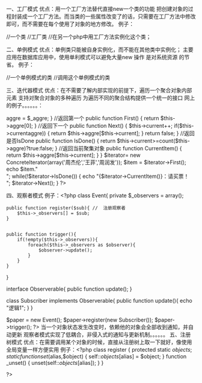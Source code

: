 一、工厂模式
优点：用一个工厂方法替代直接new一个类的功能 把创建对象的过程封装成一个工厂方法。而当类的一些属性改变了的话，只需要在工厂方法中修改即可，而不需要在每个使用了对象的地方修改。
例子：
<?php
	class Database {
		public function __construct() {
			echo 'success';
		}
	}
?>//一个类

<?php
	include 'db.class.php';
	
	class Factory {
		static function createDatabase() {
			$db = new Database;
			return $db;
		}
	}
?>//工厂类

<?php
	include 'factory.php';
	
	$db = Factory::createDatabase();
?>//在另一个php中用工厂方法实例化这个类；
二、单例模式
优点：单例类只能被自身实例化，而不能在其他类中实例化；
          主要应用在数据库应用中，使用单利模式可以避免大量new 操作 是对系统资源		  的节省。
例子：
<?php
	class Database {
		protected static $db;
		private   function __construct() {
			echo 'success';
		}
		static function getInstance() {
			if (self::$db) {
				return self::$db;
			} else {
				self::$db = new self();
				return self::$db;
			}
		}
	}
?>//一个单例模式的类
<?php
	include 'db.class.php';
	
	$db = Database::getInstance();
?>//调用这个单例模式的类
三、迭代器模式
优点：在不需要了解内部实现的前提下，遍历一个聚合对象内部元素
  支持对聚合对象的多种遍历
  为遍历不同的聚合结构提供一个统一的接口
网上的例子。。。。。。：
<?php  
header("Content-Type:text/html;charset=utf-8");   
//抽象迭代器  
abstract class IIterator  
{  
    public abstract function First();  
    public abstract function Next();  
    public abstract function IsDone();  
    public abstract function CurrentItem();  
}  
  
//具体迭代器  
class ConcreteIterator extends IIterator  
{  
    private $aggre;  
    private $current = 0;  
    public function __construct(array $_aggre)  
    {  
        $this->aggre = $_aggre;  
    }  
    //返回第一个  
    public function First()  
    {  
        return $this->aggre[0];  
    }  
  
    //返回下一个  
    public function  Next()  
    {  
        $this->current++;  
        if($this->current<count($this->aggre))  
        {  
            return $this->aggre[$this->current];  
        }  
        return false;  
    }  
  
    //返回是否IsDone  
    public function IsDone()  
    {  
        return $this->current>=count($this->aggre)?true:false;  
    }  
  
    //返回当前聚集对象  
    public function CurrentItem()  
    {  
        return $this->aggre[$this->current];  
    }  
}  

          

$iterator= new ConcreteIterator(array('周杰伦','王菲','周润发'));  
$item = $iterator->First();  
echo $item."<br/>";  
while(!$iterator->IsDone())  
{  
    echo "{$iterator->CurrentItem()}：请买票！<br/>";  
    $iterator->Next();  
}  ?>
四、观察者模式
例子：<?php
class Event{ 
    private $_observers = array();
 
    public function register($sub){ //  注册观察者 
        $this->_observers[] = $sub;
    }
 
     
    public function trigger(){  
        if(!empty($this->_observers)){
            foreach($this->_observers as $observer){
                $observer->update();
            }
        }
    }
}
 

interface Observerable{	
    public function update();
}
 
class Subscriber implements Observerable{
    public function update(){
        echo "逻辑1";
    }
}
 

$paper = new Event();
$paper->register(new Subscriber());
$paper->trigger();
?>
当一个对象状态发生改变时，依赖他的对象会全部收到通知，并自动更新
观察者模式实现了低耦合，非侵入式的通知与更新机制。。。。。。
五、注册树模式
优点：在需要调用某个对象的时候，直接从注册树上取一下就好，像使用全局变量一样方便实用
例子：<?php
	class 	register {
		protected static $objects;
		static function set($alias,$object) {
			self::$objects[$alias] = $object;
		}
		function _unset() {
			unset(self::$objects[$alias]);
		}
	}

?>
